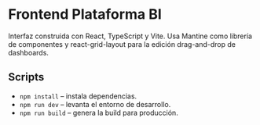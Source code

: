 # Frontend Plataforma BI

Interfaz construida con React, TypeScript y Vite. Usa Mantine como librería de componentes y react-grid-layout para la edición drag-and-drop de dashboards.

## Scripts

- `npm install` – instala dependencias.
- `npm run dev` – levanta el entorno de desarrollo.
- `npm run build` – genera la build para producción.

